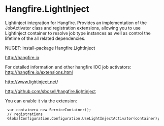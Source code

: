 # Hangfire.LightInject

Lightinject integration for Hangfire. Provides an implementation of the JobActivator class and registration extensions, allowing you to use LightInject container to resolve job type instances as well as control the lifetime of the all related dependencies.

NUGET: install-package Hangfire.LightInject

http://hangfire.io

For detailed information and other hangfire IOC job activators:  http://hangfire.io/extensions.html

http://www.lightinject.net/

http://github.com/sbosell/hangfire.lightinject

You can enable it via the extension:

     var container= new ServiceContainer();
     // registrations
     GlobalConfiguration.Configuration.UseLightInjectActivator(container);
            
